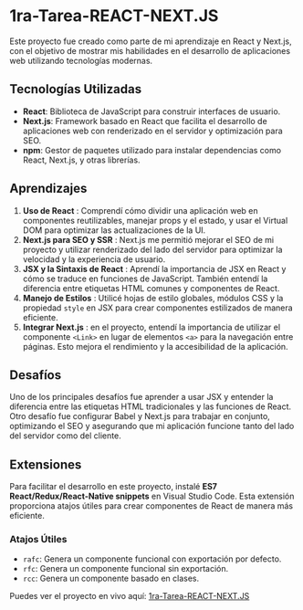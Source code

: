 # 1ra-Tarea-REACT-NEXT.JS

Este proyecto fue creado como parte de mi aprendizaje en React y Next.js, con el objetivo de mostrar mis habilidades en el desarrollo de aplicaciones web utilizando tecnologías modernas.

## Tecnologías Utilizadas 

- **React**: Biblioteca de JavaScript para construir interfaces de usuario.
- **Next.js**: Framework basado en React que facilita el desarrollo de aplicaciones web con renderizado en el servidor y optimización para SEO.
- **npm**: Gestor de paquetes utilizado para instalar dependencias como React, Next.js, y otras librerías.

## Aprendizajes

1. **Uso de React** : Comprendí cómo dividir una aplicación web en componentes reutilizables, manejar props y el estado, y usar el Virtual DOM para optimizar las actualizaciones de la UI.
2. **Next.js para SEO y SSR** : Next.js me permitió mejorar el SEO de mi proyecto y utilizar renderizado del lado del servidor para optimizar la velocidad y la experiencia de usuario.
3. **JSX y la Sintaxis de React** : Aprendí la importancia de JSX en React y cómo se traduce en funciones de JavaScript. También entendí la diferencia entre etiquetas HTML comunes y componentes de React.
4. **Manejo de Estilos** : Utilicé hojas de estilo globales, módulos CSS y la propiedad `style` en JSX para crear componentes estilizados de manera eficiente.
5. **Integrar Next.js** : en el proyecto, entendí la importancia de utilizar el componente `<Link>` en lugar de elementos `<a>` para la navegación entre páginas. Esto mejora el rendimiento y la accesibilidad de la aplicación.

## Desafíos

Uno de los principales desafíos fue aprender a usar JSX y entender la diferencia entre las etiquetas HTML tradicionales y las funciones de React. Otro desafío fue configurar Babel y Next.js para trabajar en conjunto, optimizando el SEO y asegurando que mi aplicación funcione tanto del lado del servidor como del cliente.

## Extensiones

Para facilitar el desarrollo en este proyecto, instalé **ES7 React/Redux/React-Native snippets** en Visual Studio Code. Esta extensión proporciona atajos útiles para crear componentes de React de manera más eficiente.

### Atajos Útiles

- `rafc`: Genera un componente funcional con exportación por defecto.
- `rfc`: Genera un componente funcional sin exportación.
- `rcc`: Genera un componente basado en clases.

Puedes ver el proyecto en vivo aquí: [1ra-Tarea-REACT-NEXT.JS](https://1ra-tarea-react-next-js.vercel.app/)
  
